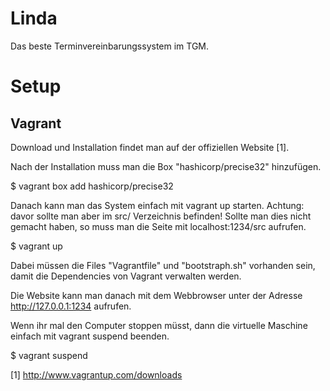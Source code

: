 Linda
=====

Das beste Terminvereinbarungssystem im TGM.

Setup
=====
Vagrant
-------

Download und Installation findet man auf der offiziellen Website [1].

Nach der Installation muss man die Box "hashicorp/precise32" hinzufügen.

$ vagrant box add hashicorp/precise32

Danach kann man das System einfach mit vagrant up starten. Achtung: davor sollte man aber im src/ Verzeichnis befinden! Sollte man dies nicht gemacht haben, so muss man die Seite mit localhost:1234/src aufrufen.

$ vagrant up

Dabei müssen die Files "Vagrantfile" und "bootstraph.sh" vorhanden sein, damit die Dependencies von Vagrant verwalten werden.

Die Website kann man danach mit dem Webbrowser unter der Adresse http://127.0.0.1:1234 aufrufen.

Wenn ihr mal den Computer stoppen müsst, dann die virtuelle Maschine einfach mit vagrant suspend beenden.

$ vagrant suspend



[1] http://www.vagrantup.com/downloads
